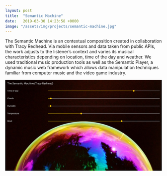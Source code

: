 ```yaml
---
layout: post
title:  "Semantic Machine"
date:   2019-03-30 14:23:58 +0000
image: "/assets/img/projects/semantic-machine.jpg"
---
```


The Semantic Machine is an contextual composition created in collaboration with
Tracy Redhead. Via mobile sensors and data taken from public APIs, the work adjusts to the listener’s context and varies its musical characteristics depending on location, time of the day and weather. We used traditional music production tools as well as the Semantic Player, a dynamic music web framework which allows data manipulation techniques familiar from computer music and the video game industry.

<img src="/assets/img/projects/semantic-machine.jpg" />